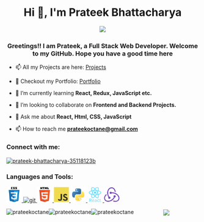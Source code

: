 <h1 align="center">Hi 👋, I'm Prateek Bhattacharya</h1>
<p align="center">
  <a href="https://github.com/DenverCoder1/readme-typing-svg">
    <img src="https://readme-typing-svg.demolab.com/?lines=Hi! My self Prateek 👦🏽; I am a Full-stack%20web%20developer 👨🏻‍💻; Creating something is always fun;Curious%20to%20learn%20new%20things !&font=Fira%20Code&center=true&width=440&height=45&color=#37bcf7&vCenter=true&size=22&pause=1000"></a>
</p>
<h3 align="center">Greetings!! I am Prateek, a Full Stack Web Developer. Welcome to my GitHub. Hope you have a good time here </h3>




- 📫  All my Projects are here:  [Projects](https://github.com/prateekoctane?tab=repositories)

- 👯 Checkout my Portfolio: [Portfolio](https://prateekoctane.github.io/) 

- 🌱 I’m currently learning **React, Redux, JavaScript etc.**

- 👯 I’m looking to collaborate on **Frontend and Backend Projects.**

- 💬 Ask me about **React, Html, CSS, JavaScript**

- 📫 How to reach me **prateekoctane@gmail.com**

<h3 align="left">Connect with me:</h3>
<p align="left">
  
<a href="https://linkedin.com/in/prateek-bhattacharya-35118123b" target="blank"><img align="center" src="https://raw.githubusercontent.com/rahuldkjain/github-profile-readme-generator/master/src/images/icons/Social/linked-in-alt.svg" alt="prateek-bhattacharya-35118123b" height="30" width="40" /></a>
</p>

<h3 align="left">Languages and Tools:</h3>
<p align="left"> <a href="https://www.w3schools.com/css/" target="_blank" rel="noreferrer"> <img src="https://raw.githubusercontent.com/devicons/devicon/master/icons/css3/css3-original-wordmark.svg" alt="css3" width="40" height="40"/> </a> <a href="https://git-scm.com/" target="_blank" rel="noreferrer"> <img src="https://www.vectorlogo.zone/logos/git-scm/git-scm-icon.svg" alt="git" width="40" height="40"/> </a> <a href="https://www.w3.org/html/" target="_blank" rel="noreferrer"> <img src="https://raw.githubusercontent.com/devicons/devicon/master/icons/html5/html5-original-wordmark.svg" alt="html5" width="40" height="40"/> </a> <a href="https://developer.mozilla.org/en-US/docs/Web/JavaScript" target="_blank" rel="noreferrer"> <img src="https://raw.githubusercontent.com/devicons/devicon/master/icons/javascript/javascript-original.svg" alt="javascript" width="40" height="40"/> </a> <a href="https://www.python.org" target="_blank" rel="noreferrer"> <img src="https://raw.githubusercontent.com/devicons/devicon/master/icons/python/python-original.svg" alt="python" width="40" height="40"/> </a> <a href="https://reactjs.org/" target="_blank" rel="noreferrer"> <img src="https://raw.githubusercontent.com/devicons/devicon/master/icons/react/react-original-wordmark.svg" alt="react" width="40" height="40"/> </a> <a href="https://redux.js.org" target="_blank" rel="noreferrer"> <img src="https://raw.githubusercontent.com/devicons/devicon/master/icons/redux/redux-original.svg" alt="redux" width="40" height="40"/> </a> </p>


<p><img align="left" src="https://github-readme-stats.vercel.app/api/top-langs?username=prateekoctane&show_icons=true&locale=en&layout=compact" alt="prateekoctane" /></p>  


<p><img align="left" src="https://github-readme-stats.vercel.app/api?username=prateekoctane&show_icons=true&locale=en" alt="prateekoctane" /></p>
<p><img align="left" src="https://github-readme-streak-stats.herokuapp.com/?user=prateekoctane" alt="prateekoctane" /></p>

<p align="center">
<a href="https://github.com/prateekoctane"><span>
<img align="center" src="https://github-profile-summary-cards.vercel.app/api/cards/profile-details?username=prateekoctane&theme=dracula" />
</span></a> </p>
